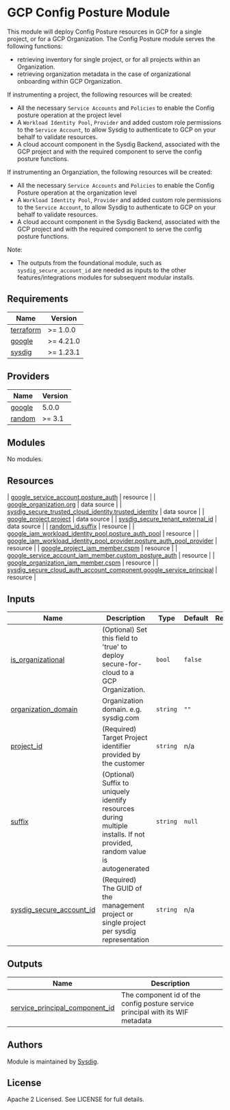 # GCP Config Posture Module

This module will deploy Config Posture resources in GCP for a single project, or for a GCP Organization.
The Config Posture module serves the following functions:
- retrieving inventory for single project, or for all projects within an Organization.
- retrieving organization metadata in the case of organizational onboarding within GCP Organization.

If instrumenting a project, the following resources will be created:
- All the necessary `Service Accounts` and `Policies` to enable the Config posture operation at the project level
- A `Workload Identity Pool`, `Provider` and added custom role permissions to the `Service Account`, to allow Sysdig to authenticate to GCP on your behalf to validate resources.
- A cloud account component in the Sysdig Backend, associated with the GCP project and with the required component to serve the config posture functions.

If instrumenting an Organziation, the following resources will be created:
- All the necessary `Service Accounts` and `Policies` to enable the Config Posture operation at the organization level
- A `Workload Identity Pool`, `Provider` and added custom role permissions to the `Service Account`, to allow Sysdig to authenticate to GCP on your behalf to validate resources.
- A cloud account component in the Sysdig Backend, associated with the GCP project and with the required component to serve the config posture functions.

Note:
- The outputs from the foundational module, such as `sysdig_secure_account_id` are needed as inputs to the other features/integrations modules for subsequent modular installs.

<!-- BEGINNING OF PRE-COMMIT-TERRAFORM DOCS HOOK -->
## Requirements

| Name | Version |
|------|---------|
| <a name="requirement_terraform"></a> [terraform](#requirement\_terraform) | >= 1.0.0 |
| <a name="requirement_google"></a> [google](#requirement\_google) | >= 4.21.0 |
| <a name="requirement_sysdig"></a> [sysdig](#requirement\_sysdig) | >= 1.23.1 |

## Providers

| Name | Version |
|------|---------|
| <a name="provider_google"></a> [google](#provider\_google) | 5.0.0 |
| <a name="provider_random"></a> [random](#provider\_random) | >= 3.1 |

## Modules

No modules.

## Resources

| [google_service_account.posture_auth](https://registry.terraform.io/providers/hashicorp/google/latest/docs/resources/service_account) | resource |
| [google_organization.org](https://registry.terraform.io/providers/hashicorp/google/latest/docs/data-sources/organization) | data source |
| [sysdig_secure_trusted_cloud_identity.trusted_identity](https://registry.terraform.io/providers/sysdiglabs/sysdig/latest/docs/data-sources/secure_trusted_cloud_identity) | data source |
| [google_project.project](https://registry.terraform.io/providers/hashicorp/google/latest/docs/data-sources/project) | data source |
| [sysdig_secure_tenant_external_id](https://registry.terraform.io/providers/sysdiglabs/sysdig/latest/docs/data-sources/secure_tenant_external_id) | data source |
| [random_id.suffix](https://registry.terraform.io/providers/hashicorp/random/latest/docs/resources/id) | resource |
| [google_iam_workload_identity_pool.posture_auth_pool](https://registry.terraform.io/providers/hashicorp/google/latest/docs/resources/iam_workload_identity_pool) | resource |
| [google_iam_workload_identity_pool_provider.posture_auth_pool_provider](https://registry.terraform.io/providers/hashicorp/google/latest/docs/resources/iam_workload_identity_pool_provider) | resource |
| [google_project_iam_member.cspm](https://registry.terraform.io/providers/hashicorp/google/latest/docs/resources/google_project_iam#google_project_iam_member) | resource |
| [google_service_account_iam_member.custom_posture_auth](https://registry.terraform.io/providers/hashicorp/google/latest/docs/resources/google_service_account_iam#google_service_account_iam_member) | resource |
| [google_organization_iam_member.cspm](https://registry.terraform.io/providers/hashicorp/google/latest/docs/resources/google_organization_iam#google_organization_iam_member) | resource |
| [sysdig_secure_cloud_auth_account_component.google_service_principal](https://registry.terraform.io/providers/sysdiglabs/sysdig/latest/docs/resources/secure_cloud_auth_account_component) | resource |

## Inputs

| Name                                                                                                             | Description                                                                                                               | Type | Default                                       | Required |
|------------------------------------------------------------------------------------------------------------------|---------------------------------------------------------------------------------------------------------------------------|------|-----------------------------------------------|:--------:|
| <a name="input_is_organizational"></a> [is\_organizational](#input\_is\_organizational)                          | (Optional) Set this field to 'true' to deploy secure-for-cloud to a GCP Organization.                                     | `bool` | `false`                                       |    no    |
| <a name="input_organization_domain"></a> [organization\_domain](#input\_organization\_domain)                    | Organization domain. e.g. sysdig.com                                                                                      | `string` | `""`                                          |    no    |
| <a name="input_project_id"></a> [project\_id](#input\_project\_id)                                               | (Required) Target Project identifier provided by the customer                                                             | `string` | n/a                                           |   yes    |
| <a name="input_suffix"></a> [suffix](#input\_suffix)                                                             | (Optional) Suffix to uniquely identify resources during multiple installs. If not provided, random value is autogenerated | `string` | `null`                                        |    no    |
| <a name="input_sysdig_secure_account_id"></a> [sysdig\_secure\_account\_id](#input\_sysdig\_secure\_account\_id) | (Required) The GUID of the management project or single project per sysdig representation                                 | `string` | n/a                                           |   yes    |

## Outputs

| Name                                                                                                                                 | Description                                                                    |
|--------------------------------------------------------------------------------------------------------------------------------------|--------------------------------------------------------------------------------|
| <a name="output_service_principal_component_id"></a> [service\_principal\_component\_id](#output\_service\_principal\_component\_id) | The component id of the config posture service principal with its WIF metadata |
<!-- END OF PRE-COMMIT-TERRAFORM DOCS HOOK -->

## Authors

Module is maintained by [Sysdig](https://sysdig.com).

## License

Apache 2 Licensed. See LICENSE for full details.